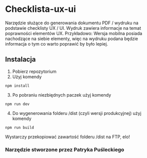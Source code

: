 # Checklista-ux-ui

Narzędzie służące do generowania dokumentu PDF / wydruku na podstawie checklisty UX / UI.
Wydruk zawiera informacje na temat poprawności elementów UX.
Przykładowo:
Wersja mobilna posiada nachodzące na siebie elementy, więc na wydruku podana będzie informacja o tym co warto poprawić by było lepiej.

## Instalacja

1. Pobierz repozytorium
2. Użyj komendy

```
npm install
```

3. Po pobraniu niezbiędnych paczek użyj komendy

```
npm run dev
```

4. Do wygenerowania folderu /dist (czyli wersji produkcyjnej) użyj komendy

```
npm run build
```

Wystarczy przekopiować zawartość folderu /dist na FTP, elo! 

### Narzędzie stworzone przez Patryka Puśleckiego
